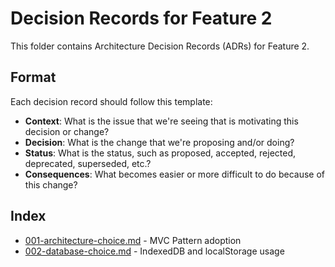 # Decision Records for Feature 2

This folder contains Architecture Decision Records (ADRs) for Feature 2.

## Format

Each decision record should follow this template:

- **Context**: What is the issue that we're seeing that is motivating this decision or change?
- **Decision**: What is the change that we're proposing and/or doing?
- **Status**: What is the status, such as proposed, accepted, rejected, deprecated, superseded, etc.?
- **Consequences**: What becomes easier or more difficult to do because of this change?

## Index

- [001-architecture-choice.md](./001-architecture-choice.md) - MVC Pattern adoption
- [002-database-choice.md](./002-database-choice.md) - IndexedDB and localStorage usage